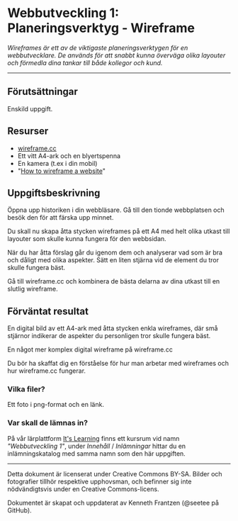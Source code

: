 # Webbutveckling 1: Planeringsverktyg - Wireframe

_Wireframes är ett av de viktigaste planeringsverktygen för en webbutvecklare. De används för att snabbt kunna överväga olika layouter och förmedla dina tankar till både kollegor och kund._

---

## Förutsättningar

Enskild uppgift.

## Resurser

- [wireframe.cc](https://wireframe.cc/)
- Ett vitt A4-ark och en blyertspenna
- En kamera (t.ex i din mobil)
- "[How to wireframe a website](https://youtu.be/PmmQjLqJQlY)"

## Uppgiftsbeskrivning

Öppna upp historiken i din webbläsare. Gå till den tionde webbplatsen och besök den för att färska upp minnet.

Du skall nu skapa åtta stycken wireframes på ett A4 med helt olika utkast till layouter som skulle kunna fungera för den webbsidan.

När du har åtta förslag går du igenom dem och analyserar vad som är bra och dåligt med olika aspekter. Sätt en liten stjärna vid de element du tror skulle fungera bäst.

Gå till wireframe.cc och kombinera de bästa delarna av dina utkast till en slutlig wireframe.

## Förväntat resultat

En digital bild av ett A4-ark med åtta stycken enkla wireframes, där små stjärnor indikerar de aspekter du personligen tror skulle fungera bäst.

En något mer komplex digital wireframe på wireframe.cc

Du bör ha skaffat dig en förståelse för hur man arbetar med wireframes och hur wireframe.cc fungerar.

### Vilka filer?

Ett foto i png-format och en länk.

### Var skall de lämnas in?

På vår lärplattform [It's Learning](https://stenungsund.itslearning.com/) finns ett kursrum vid namn _"Webbutveckling 1"_, under _Innehåll_ / _Inlämningar_ hittar du en inlämningskatalog med samma namn som den här uppgiften.

---

Detta dokument är licenserat under Creative Commons BY-SA. Bilder och fotografier tillhör respektive upphovsman, och befinner sig inte nödvändigtsvis under en Creative Commons-licens.

Dokumentet är skapat och uppdaterat av Kenneth Frantzen (@seetee på GitHub).
